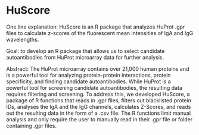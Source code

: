 # HuScore
One line explanation: HuScore is an R package that analyzes HuProt .gpr files to calculate z-scores of the fluorescent mean intensities of IgA and IgG wavelengths. 

Goal: to develop an R package that allows us to select candidate autoantibodies from HuProt microarray data for further analysis. 

Abstract: The HuProt microarray contains over 21,000 human proteins and is a powerful tool for analyzing protein-protein interactions, protein specificity, and finding candidate autoantibodies. While HuProt is a powerful tool for screening candidate autoantibodies, the resulting data requires filtering and screening. To address this, we developed HuScore, a package of R functions that reads in .gpr files, filters out blacklisted protein IDs, analyses the IgA and the IgG channels, calculates Z-Scores, and reads out the resulting data in the form of a .csv file. The R functions limit manual analysis and only require the user to manually read in their .gpr file or folder containing .gpr files. 
